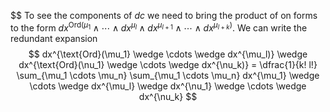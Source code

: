 $$
To see the components of $dc$ we need to bring the product of on forms to the form $dx^{\text{Ord}(\mu_1} \wedge \cdots \wedge dx^{\mu_l} \wedge dx^{\mu_{l+1}} \wedge \cdots \wedge dx^{\mu_{l+k})}$. We can write the redundant expansion 
$$
dx^{\text{Ord}(\mu_1} \wedge \cdots \wedge dx^{\mu_l)} \wedge dx^{\text{Ord}(\nu_1} \wedge \cdots \wedge dx^{\nu_k)} = \dfrac{1}{k! l!}  \sum_{\mu_1 \cdots \mu_n} \sum_{\mu_1 \cdots \mu_n}  dx^{\mu_1} \wedge \cdots \wedge dx^{\mu_l} \wedge dx^{\nu_1} \wedge \cdots \wedge dx^{\nu_k}
$$